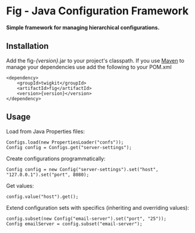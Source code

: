 Fig - Java Configuration Framework
========

**Simple framework for managing hierarchical configurations.**

Installation
------------

Add the fig-*{version}*.jar to your project's classpath. If you use [Maven][Maven] to manage your dependencies use add the following to your POM.xml

    <dependency>
        <groupId>twigkit</groupId>
        <artifactId>fig</artifactId>
        <version>{version}</version>
    </dependency>


Usage
-----

Load from Java Properties files:

    Configs.load(new PropertiesLoader("confs"));
    Config config = Configs.get("server-settings");

Create configurations programmatically:

    Config config = new Config("server-settings").set("host", "127.0.0.1").set("port", 8080);

Get values:

    config.value("host").get();

Extend configuration sets with specifics (inheriting and overriding values):

    config.subset(new Config("email-server").set("port", "25"));
    Config emailServer = config.subset("email-server");

[TwigKit]: http://www.twigkit.com/
[Maven]: http://maven.apache.org/